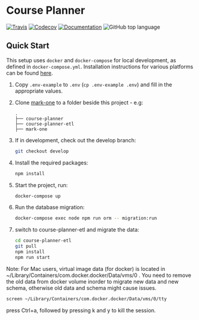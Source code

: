 # Course Planner

[![Travis](https://img.shields.io/travis/com/seas-computing/course-planner.svg)](https://travis-ci.com/seas-computing/course-planner)
[![Codecov](https://img.shields.io/codecov/c/gh/seas-computing/course-planner.svg)](https://codecov.io/gh/seas-computing/course-planner)
[![Documentation](https://img.shields.io/badge/docs-TypeDoc-Blue.svg)](https://seas-computing.github.io/course-planner/)
![GitHub top language](https://img.shields.io/github/languages/top/seas-computing/course-planner.svg)

## Quick Start

This setup uses `docker` and `docker-compose` for local development, as defined in `docker-compose.yml`. Installation instructions for various platforms can be found [here][docker].

1. Copy `.env-example` to `.env` (`cp .env-example .env`) and fill in the appropriate values.
1. Clone [mark-one](https://github.com/seas-computing/mark-one) to a folder beside this project - e.g:

       .
       ├── course-planner
       ├── course-planner-etl
       ├── mark-one

1. If in development, check out the develop branch:
   ```sh
   git checkout develop
   ```
1. Install the required packages:
   ```sh
   npm install
   ```
1. Start the project, run:
   ```sh
   docker-compose up
   ```
1. Run the database migration:
   ```sh
   docker-compose exec node npm run orm -- migration:run
   ```

1. switch to course-planner-etl and migrate the data: 
   ```sh
   cd course-planner-etl
   git pull
   npm install
   npm run start
   ```

Note:
For Mac users, virtual image data (for docker) is located in ~/Library/Containers/com.docker.docker/Data/vms/0 .
You need to remove the old data from docker volume inorder to migrate new data and new schema, otherwise old data and schema might cause issues. 

```sh
screen ~/Library/Containers/com.docker.docker/Data/vms/0/tty

```
press Ctrl+a, followed by pressing k and y to kill the session.



[docker]: https://docs.docker.com/install/
